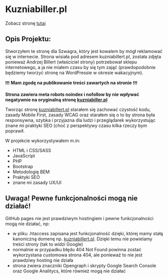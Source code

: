 # Kuzniabiller.pl
Zobacz stronę [tutaj](https://mpolakcdv.github.io/)

## Opis Projektu:

Stworzyłem te stronę dla Szwagra, który jest kowalem by mógł reklamować się w internecie. Strona wisiała pod adresem kuzniabillert.pl, została zdjęta ponieważ Andrzej Billert (właściciel strony) potrzebował sklepu internetowego, a ja nie miałem czasu by się tym zająć (prawdopodobnie będziemy tworzyć stronę na WordPressie w okresie wakacyjnym).



:exclamation::exclamation::exclamation: **Mam zgodę na publikowanie treści zawartych na stronie** :exclamation::exclamation::exclamation:

**Strona zawiera meta robots noindex i nofollow by nie wpływać negatywnie na oryginalną stronę [kuzniabiller.pl](kuzniabillert.pl)**



Tworząc stronę [kuzniabillert.pl](kuzniabiller.pl) starałem się zachować czystość kodu, zasady Mobile First, zasady WCAG oraz starałem się o to by strona była responsywna, szybka i przyjazna dla ludzi i przeglądarek wykorzystując znane mi praktyki SEO (choć z perspektywy czasu kilka rzeczy bym poprawił.

W projekcie wykorzystywałem m.in:
- HTML i CSS/SASS
- JavaScript
- PHP
- Bootstrap
- Metodologię BEM
- Praktyki SEO
- znane mi zasady UX/UI

## Uwaga! Pewne funkcjonalności mogą nie działać!

GitHub pages nie jest prawdziwym hostingiem i pewne funkcjonalności mogą nie działać, np:
- w pliku .htaccess zapisana jest funkcjonalność dzięki, której mamy stałą kanoniczną domenę np. [kuzniabillert.pl](kuzniabillert.pl). Dzięki temu nie powielamy treści strony (tak to widzi Google)
- normalnie w przypadku błędu 404 Not Found powinna zostać wykorzystana customowa strona 404, ale ponieważ to nie jest prawdziwy hosting nie działa
- strona zwiera znaczniki Opengraph i skrypty Google Search Console oraz Google Analitycs, które również mogą nie działać
